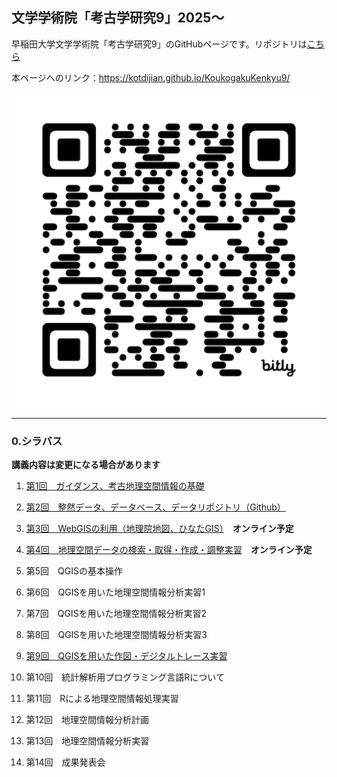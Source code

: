 ## 文学学術院「考古学研究9」2025〜
早稲田大学文学学術院「考古学研究9」のGitHubページです。リポジトリは[こちら](https://github.com/kotdijian/KoukogakuKenkyu9)

本ページへのリンク：https://kotdijian.github.io/KoukogakuKenkyu9/

[![QRコード](https://raw.githubusercontent.com/kotdijian/KoukogakuKenkyu9/master/QR.png)](https://raw.githubusercontent.com/kotdijian/KoukogakuKenkyu9/master/QR.png)


***
### 0.シラバス    
**講義内容は変更になる場合があります**
1. [第1回　ガイダンス、考古地理空間情報の基礎](https://kotdijian.github.io/KoukogakuKenkyu9/01/)
   
2. [第2回　整然データ、データベース、データリポジトリ（Github）](https://kotdijian.github.io/KoukogakuKenkyu9/02/)
   
3. [第3回　WebGISの利用（地理院地図、ひなたGIS）](https://kotdijian.github.io/KoukogakuKenkyu9/03/)　**オンライン予定**

4. [第4回　地理空間データの検索・取得・作成・調整実習](https://kotdijian.github.io/KoukogakuKenkyu9/04/)　**オンライン予定**

5. 第5回　QGISの基本操作

6. 第6回　QGISを用いた地理空間情報分析実習1

7. 第7回　QGISを用いた地理空間情報分析実習2

8. 第8回　QGISを用いた地理空間情報分析実習3

9. [第9回　QGISを用いた作図・デジタルトレース実習](https://github.com/kotdijian/KoukogakuKenkyu9/tree/a635d5b706a3b3f6d5e6a58843fd8dbeb85ccede/09)

10. 第10回　統計解析用プログラミング言語Rについて

11. 第11回　Rによる地理空間情報処理実習

12. 第12回　地理空間情報分析計画

13. 第13回　地理空間情報分析実習

14. 第14回　成果発表会

